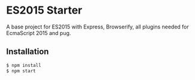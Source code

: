 # ES2015 Starter

 A base project for ES2015 with Express, Browserify, all plugins needed for EcmaScript 2015 and pug.

## Installation

```sh
$ npm install
$ npm start
```

